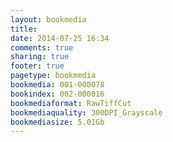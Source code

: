 ```yaml
---
layout: bookmedia
title:
date: 2014-07-25 16:34
comments: true
sharing: true
footer: true
pagetype: bookmedia 
bookmedia: 001-000078
bookindex: 002-000016
bookmediaformat: RawTiffCut
bookmediaquality: 300DPI_Grayscale
bookmediasize: 5.01Gb
---
```

